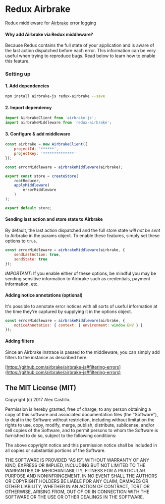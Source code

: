 # Redux Airbrake

Redux middleware for [Airbrake](https://github.com/airbrake/airbrake-js) error logging

#### Why add Airbrake via Redux middleware?
Because Redux contains the full state of your application and is aware of the last action dispatched before each error. This information can be very useful when trying to reproduce bugs. Read below to learn how to enable this feature.

### Setting up

#### 1. Add dependencies
``` bash
npm install airbrake-js redux-airbrake --save
```

#### 2. Import dependency
``` js
import AirbrakeClient from 'airbrake-js';
import airbrakeMiddleware from 'redux-airbrake';
```

#### 3. Configure & add middleware
``` js
const airbrake = new AirbrakeClient({
    projectId: '******',
    projectKey: '**************'
});

const errorMiddleware = airbrakeMiddleware(airbrake);

export const store = createStore(
    rootReducer,
    applyMiddleware(
        errorMiddleware
    )
);

export default store;
```

#### Sending last action and store state to Airbrake

By default, the last action dispatched and the full store state *will not be sent* to Airbrake in the params object.
To enable these features, simply set these options to `true`.

``` js
const errorMiddleware = airbrakeMiddleware(airbrake, {
    sendLastAction: true,
    sendState: true
});
```

*IMPORTANT*: If you enable either of these options, be mindful you may be sending sensitive information to Airbrake such as credentials, payment information, etc.

#### Adding notice annotations (optional)

It's possible to annotate error notices with all sorts of useful information at the time they're captured by supplying it in the options object.

``` js
const errorMiddleware = airbrakeMiddleware(airbrake, {
    noticeAnnotatios: { context: { environment: window.ENV } }
});
```

#### Adding filters

Since an Airbrake instrace is passed to the middleware, you can simply add
filters to the instance as described here:

[https://github.com/airbrake/airbrake-js#filtering-errors](https://github.com/airbrake/airbrake-js#filtering-errors)

## The MIT License (MIT)

Copyright (c) 2017 Alex Castillo.

Permission is hereby granted, free of charge, to any person obtaining a copy
of this software and associated documentation files (the "Software"), to deal
in the Software without restriction, including without limitation the rights
to use, copy, modify, merge, publish, distribute, sublicense, and/or sell
copies of the Software, and to permit persons to whom the Software is
furnished to do so, subject to the following conditions:

The above copyright notice and this permission notice shall be included in all
copies or substantial portions of the Software.

THE SOFTWARE IS PROVIDED "AS IS", WITHOUT WARRANTY OF ANY KIND, EXPRESS OR
IMPLIED, INCLUDING BUT NOT LIMITED TO THE WARRANTIES OF MERCHANTABILITY,
FITNESS FOR A PARTICULAR PURPOSE AND NONINFRINGEMENT. IN NO EVENT SHALL THE
AUTHORS OR COPYRIGHT HOLDERS BE LIABLE FOR ANY CLAIM, DAMAGES OR OTHER
LIABILITY, WHETHER IN AN ACTION OF CONTRACT, TORT OR OTHERWISE, ARISING FROM,
OUT OF OR IN CONNECTION WITH THE SOFTWARE OR THE USE OR OTHER DEALINGS IN THE
SOFTWARE.
